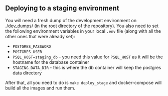 Deploying to a staging environment
----------------------------------

You will need a fresh dump of the development environment on
./dev_dumps/ (in the root directory of the repository). You also need
to set the following environment variables in your local `.env` file
(along with all the other ones that were already set):

* `POSTGRES_PASSWORD`
* `POSTGRES_USER`
* `PSQL_HOST=staging_db` - you need this value for `PSQL_HOST` as it will be the hostname for the database container
* `STAGING_DATA_DIR` - this is where the db container will keep the postgres data directory


After that, all you need to do is `make deploy_stage` and
docker-compose will build all the images and run them.
